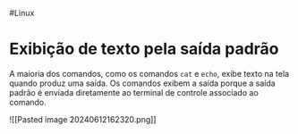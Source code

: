 #Linux 
# Exibição de texto pela saída padrão

A maioria dos comandos, como os comandos `cat` e `echo`, exibe texto na tela quando produz uma saída. Os comandos exibem a saída porque a saída padrão é enviada diretamente ao terminal de controle associado ao comando.

![[Pasted image 20240612162320.png]]












